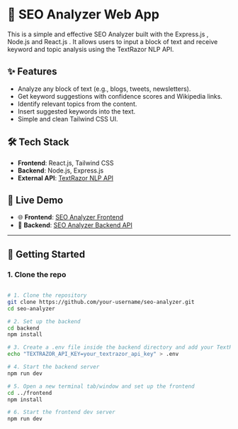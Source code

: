 # 🧠 SEO Analyzer Web App

This is a simple and effective SEO Analyzer built with the Express.js , Node.js and React.js . It allows users to input a block of text and receive keyword and topic analysis using the TextRazor NLP API.

## ✨ Features

- Analyze any block of text (e.g., blogs, tweets, newsletters).
- Get keyword suggestions with confidence scores and Wikipedia links.
- Identify relevant topics from the content.
- Insert suggested keywords into the text.
- Simple and clean Tailwind CSS UI.

## 🛠️ Tech Stack

- **Frontend**: React.js, Tailwind CSS
- **Backend**: Node.js, Express.js
- **External API**: [TextRazor NLP API](https://www.textrazor.com/)

## 🔗 Live Demo

- 🌐 **Frontend**: [SEO Analyzer Frontend](https://seo-analyzer-frontend.onrender.com)  
- 🚀 **Backend**: [SEO Analyzer Backend API](https://seo-analyzer-backend-ocn4.onrender.com)

---  

## 🚀 Getting Started

### 1. Clone the repo

```bash

# 1. Clone the repository
git clone https://github.com/your-username/seo-analyzer.git
cd seo-analyzer

# 2. Set up the backend
cd backend
npm install

# 3. Create a .env file inside the backend directory and add your TextRazor API key
echo "TEXTRAZOR_API_KEY=your_textrazor_api_key" > .env

# 4. Start the backend server
npm run dev

# 5. Open a new terminal tab/window and set up the frontend
cd ../frontend
npm install

# 6. Start the frontend dev server
npm run dev
